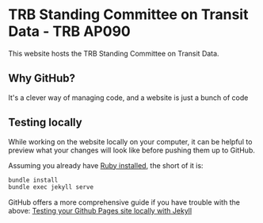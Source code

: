 # TRB Standing Committee on Transit Data - TRB AP090

This website hosts the TRB Standing Committee on Transit Data.

## Why GitHub?

It's a clever way of managing code, and a website is just a bunch of code

## Testing locally

While working on the website locally on your computer, it can be helpful to preview what your changes will look like before pushing them up to GitHub.

Assuming you already have [Ruby installed](https://www.ruby-lang.org/en/documentation/installation/), the short of it is:

```bash
bundle install
bundle exec jekyll serve
```

GitHub offers a more comprehensive guide if you have trouble with the above: [Testing your Github Pages site locally with Jekyll](https://docs.github.com/en/pages/setting-up-a-github-pages-site-with-jekyll/testing-your-github-pages-site-locally-with-jekyll)
